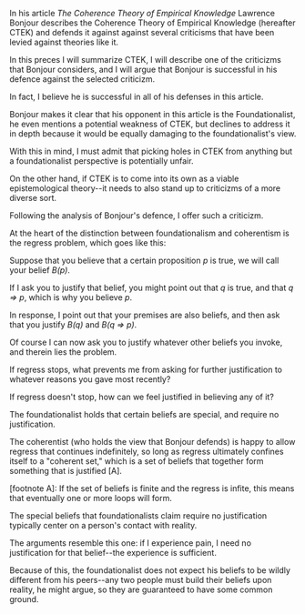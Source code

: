 In his article *The Coherence Theory of Empirical Knowledge* Lawrence Bonjour describes the Coherence Theory of Empirical Knowledge (hereafter CTEK) and defends it against against several criticisms that have been levied against theories like it.

In this preces I will summarize CTEK, I will describe one of the criticizms that Bonjour considers, and I will argue that Bonjour is successful in his defence against the selected criticizm.

In fact, I believe he is successful in all of his defenses in this article.

Bonjour makes it clear that his opponent in this article is the Foundationalist, he even mentions a potential weakness of CTEK, but declines to address it in depth because it would be equally damaging to the foundationalist's view.

With this in mind, I must admit that picking holes in CTEK from anything but a foundationalist perspective is potentially unfair.

On the other hand, if CTEK is to come into its own as a viable epistemological theory--it needs to also stand up to criticizms of a more diverse sort.

Following the analysis of Bonjour's defence, I offer such a criticizm.


At the heart of the distinction between foundationalism and coherentism is the regress problem, which goes like this:

Suppose that you believe that a certain proposition *p* is true, we will call your belief *B(p)*.

If I ask you to justify that belief, you might point out that *q* is true, and that *q => p*, which is why you believe *p*.

In response, I point out that your premises are also beliefs, and then ask that you justify *B(q)* and *B(q => p)*.

Of course I can now ask you to justify whatever other beliefs you invoke, and therein lies the problem.

If regress stops, what prevents me from asking for further justification to whatever reasons you gave most recently?

If regress doesn't stop, how can we feel justified in believing any of it?

The foundationalist holds that certain beliefs are special, and require no justification.

The coherentist (who holds the view that Bonjour defends) is happy to allow regress that continues indefinitely, so long as regress ultimately confines itself to a "coherent set," which is a set of beliefs that together form something that is justified [A].

[footnote A]: If the set of beliefs is finite and the regress is infite, this means that eventually one or more loops will form.



The special beliefs that foundationalists claim require no justification typically center on a person's contact with reality.

The arguments resemble this one: if I experience pain, I need no justification for that belief--the experience is sufficient.

Because of this, the foundationalist does not expect his beliefs to be wildly different from his peers--any two people must build their beliefs upon reality, he might argue, so they are guaranteed to have some common ground.
